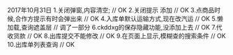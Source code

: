 2017年10月31日
1.关闭弹窗,内容清空;  // OK
2.关闭提示 添加 // OK
3.点商品时候,合作方提示有时会弹出来 // OK
4.入库单默认运输方式,现在改汽运 // OK
5.懒加载,查询遮盖层 // 调了一部分
6.ckddxg的保存隐藏功能,没添加上去  // OK
7.代收货款 // OK
8.出库提交不能修改 // OK
9.在页面上显示,模糊查的搜索条件 // OK
10.出库单列表查询 // OK